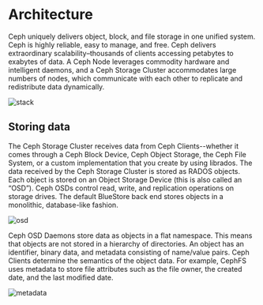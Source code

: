 # Architecture

Ceph uniquely delivers object, block, and file storage in one unified system. Ceph is highly reliable, easy to manage, and free. Ceph delivers extraordinary scalability–thousands of clients accessing petabytes to exabytes of data. A Ceph Node leverages commodity hardware and intelligent daemons, and a Ceph Storage Cluster accommodates large numbers of nodes, which communicate with each other to replicate and redistribute data dynamically.

![stack](cephfs/images/stack.webp)

## Storing data

The Ceph Storage Cluster receives data from Ceph Clients--whether it comes through a Ceph Block Device, Ceph Object Storage, the Ceph File System, or a custom implementation that you create by using librados. The data received by the Ceph Storage Cluster is stored as RADOS objects. Each object is stored on an Object Storage Device (this is also called an “OSD”). Ceph OSDs control read, write, and replication operations on storage drives. The default BlueStore back end stores objects in a monolithic, database-like fashion.

![osd](cephfs/images/osd.webp)

Ceph OSD Daemons store data as objects in a flat namespace. This means that objects are not stored in a hierarchy of directories. An object has an identifier, binary data, and metadata consisting of name/value pairs. Ceph Clients determine the semantics of the object data. For example, CephFS uses metadata to store file attributes such as the file owner, the created date, and the last modified date.

![metadata](cephfs/images/meta.webp)

